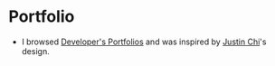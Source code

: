 # Portfolio


- I browsed [Developer's Portfolios](https://github.com/emmabostian/developer-portfolios?tab=readme-ov-file) and was inspired by [Justin Chi](https://www.justinchi.me/)'s design.

